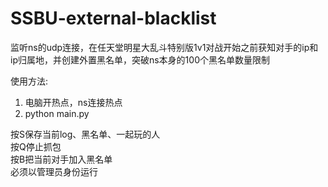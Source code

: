 # SSBU-external-blacklist
监听ns的udp连接，在任天堂明星大乱斗特别版1v1对战开始之前获知对手的ip和ip归属地，并创建外置黑名单，突破ns本身的100个黑名单数量限制   

使用方法:
1. 电脑开热点，ns连接热点  
2. python main.py  

按S保存当前log、黑名单、一起玩的人  
按Q停止抓包  
按B把当前对手加入黑名单  
必须以管理员身份运行
